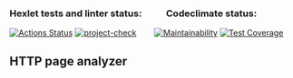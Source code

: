 ### Hexlet tests and linter status: &nbsp; &nbsp; &nbsp; &nbsp; &nbsp;&nbsp;Codeclimate status:   
[![Actions Status](https://github.com/evil-face/java-project-72/workflows/hexlet-check/badge.svg)](https://github.com/evil-face/java-project-78/actions)
[![project-check](https://github.com/evil-face/java-project-72/actions/workflows/main.yml/badge.svg)](https://github.com/evil-face/java-project-78/actions/workflows/main.yml)
&nbsp; &nbsp; &nbsp; &nbsp;[![Maintainability](https://api.codeclimate.com/v1/badges/f7038fb4ac54c5a7d35f/maintainability)](https://codeclimate.com/github/evil-face/java-project-72/maintainability)
[![Test Coverage](https://api.codeclimate.com/v1/badges/f7038fb4ac54c5a7d35f/test_coverage)](https://codeclimate.com/github/evil-face/java-project-72/test_coverage)

HTTP page analyzer
-----------
